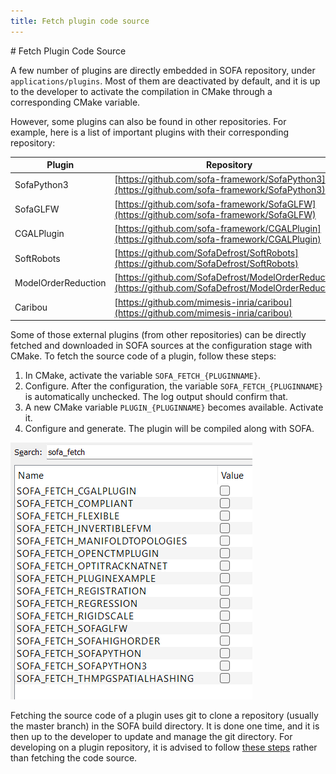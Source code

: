 ```yaml
---
title: Fetch plugin code source
---
```


﻿# Fetch Plugin Code Source

A few number of plugins are directly embedded in SOFA repository, under `applications/plugins`.
Most of them are deactivated by default, and it is up to the developer to activate the compilation in CMake through a corresponding CMake variable.

However, some plugins can also be found in other repositories.
For example, here is a list of important plugins with their corresponding repository:

| Plugin              | Repository                                                                                               |
|---------------------|----------------------------------------------------------------------------------------------------------|
| SofaPython3         | [https://github.com/sofa-framework/SofaPython3](https://github.com/sofa-framework/SofaPython3)           |
| SofaGLFW            | [https://github.com/sofa-framework/SofaGLFW](https://github.com/sofa-framework/SofaGLFW)                 |
| CGALPlugin          | [https://github.com/sofa-framework/CGALPlugin](https://github.com/sofa-framework/CGALPlugin)             |
| SoftRobots          | [https://github.com/SofaDefrost/SoftRobots](https://github.com/SofaDefrost/SoftRobots)                   |
| ModelOrderReduction | [https://github.com/SofaDefrost/ModelOrderReduction](https://github.com/SofaDefrost/ModelOrderReduction) |
| Caribou             | [https://github.com/mimesis-inria/caribou](https://github.com/mimesis-inria/caribou)                     |

Some of those external plugins (from other repositories) can be directly fetched and downloaded in SOFA sources at the configuration stage with CMake.
To fetch the source code of a plugin, follow these steps:
1) In CMake, activate the variable `SOFA_FETCH_{PLUGINNAME}`.
2) Configure. After the configuration, the variable `SOFA_FETCH_{PLUGINNAME}` is automatically unchecked. The log output should confirm that.
3) A new CMake variable `PLUGIN_{PLUGINNAME}` becomes available. Activate it.
4) Configure and generate. The plugin will be compiled along with SOFA.

![](https://raw.githubusercontent.com/sofa-framework/doc/master/images/plugins/SOFA_FETCH.png)

Fetching the source code of a plugin uses git to clone a repository (usually the master branch) in the SOFA build directory.
It is done one time, and it is then up to the developer to update and manage the git directory.
For developing on a plugin repository, it is advised to follow [these steps](./../build-a-plugin-from-sources/) rather than fetching the code source. 

